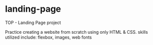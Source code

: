 # landing-page

TOP - Landing Page project

Practice creating a website from scratch using only HTML & CSS.
skills utilized include: flexbox, images, web fonts
